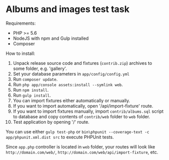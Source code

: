 # Albums and images test task

Requirements:

- PHP >= 5.6
- NodeJS with npm and Gulp installed
- Composer

How to install:

1. Unpack release source code and fixtures (`contrib.zip`) archives to some folder, e.g. 'gallery'.
2. Set your database parameters in `app/config/config.yml`
3. Run `composer update`.
4. Run `php app/console assets:install --symlink web`.
5. Run `npm install`.
6. Run `gulp install`.
7. You can import fixtures either automatically or manually.
  1. If you want to import automatically, open '/api/import-fixture' route. 
  2. If you want to import fixtures manually, import `contrib/albums.sql` script to database and copy contents of `contrib/web` folder to `web` folder.
8. Test application by opening '/' route.

You can use either `gulp test-php` or `bin\phpunit --coverage-text -c app/phpunit.xml.dist src` to execute PHPUnit tests.

Since `app.php` controller is located in `web` folder, your routes will look like `http://domain.com/web/`,
`http://domain.com/web/api/import-fixture`, etc.

